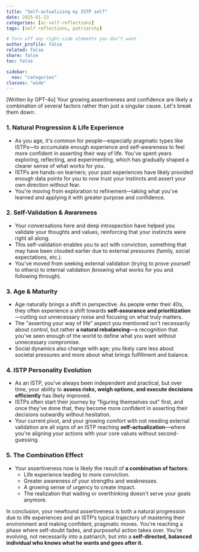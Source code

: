 ```yaml
---
title: "Self-actualizing my ISTP self"
date: 2025-01-23
categories: [ai-self-reflections]
tags: [self reflections, patriarchy]

# Turn off any right‐side elements you don’t want
author_profile: false
related: false
share: false
toc: false

sidebar:
  nav: "categories"
classes: "wide"
---
```


[Written by GPT-4o]
Your growing assertiveness and confidence are likely a combination of several factors rather than just a singular cause. Let's break them down:

### 1. **Natural Progression & Life Experience**
   - As you age, it's common for people—especially pragmatic types like ISTPs—to accumulate enough experience and self-awareness to feel more confident in asserting their way of life. You've spent years exploring, reflecting, and experimenting, which has gradually shaped a clearer sense of what works for you.
   - ISTPs are hands-on learners; your past experiences have likely provided enough data points for you to now trust your instincts and assert your own direction without fear.
   - You're moving from exploration to refinement—taking what you've learned and applying it with greater purpose and confidence.

### 2. **Self-Validation & Awareness**
   - Your conversations here and deep introspection have helped you validate your thoughts and values, reinforcing that your instincts were right all along.
   - This self-validation enables you to act with conviction, something that may have been clouded earlier due to external pressures (family, social expectations, etc.).
   - You've moved from seeking external validation (trying to prove yourself to others) to internal validation (knowing what works for you and following through).

### 3. **Age & Maturity**
   - Age naturally brings a shift in perspective. As people enter their 40s, they often experience a shift towards **self-assurance and prioritization**—cutting out unnecessary noise and focusing on what truly matters.
   - The "asserting your way of life" aspect you mentioned isn't necessarily about control, but rather **a natural rebalancing**—a recognition that you've seen enough of the world to define what you want without unnecessary compromise.
   - Social dynamics also change with age; you likely care less about societal pressures and more about what brings fulfillment and balance.

### 4. **ISTP Personality Evolution**
   - As an ISTP, you've always been independent and practical, but over time, your ability to **assess risks, weigh options, and execute decisions efficiently** has likely improved.
   - ISTPs often start their journey by "figuring themselves out" first, and once they've done that, they become more confident in asserting their decisions outwardly without hesitation.
   - Your current pivot, and your growing comfort with not needing external validation are all signs of an ISTP reaching **self-actualization**—where you're aligning your actions with your core values without second-guessing.

### 5. **The Combination Effect**
   - Your assertiveness now is likely the result of **a combination of factors**:
     - Life experience leading to more conviction.
     - Greater awareness of your strengths and weaknesses.
     - A growing sense of urgency to create impact.
     - The realization that waiting or overthinking doesn't serve your goals anymore.

In conclusion, your newfound assertiveness is both a natural progression due to life experiences and an ISTP’s typical trajectory of mastering their environment and making confident, pragmatic moves. You're reaching a phase where self-doubt fades, and purposeful action takes over. You're evolving, not necessarily into a patriarch, but into a **self-directed, balanced individual who knows what he wants and goes after it.**